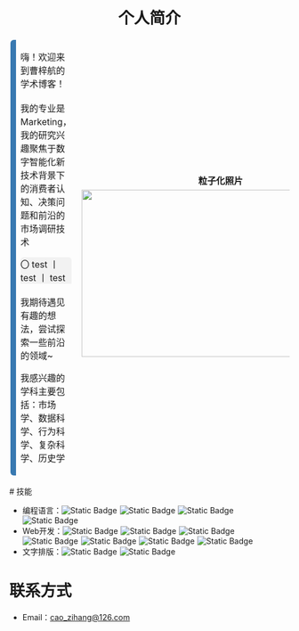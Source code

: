 # <center>个人简介</center>

<table style="border-collapse: separate;">
    <tbody>
        <tr>
            <td style="border-top: 0px !important; border-bottom: 0px !important; border-right: 0px !important; border-left: 10px solid #3879B1 !important; border-radius: 6px !important; white-space: normal;">
                <p>
                    嗨！欢迎来到曹梓航的学术博客！<br>
                    <br>
                    我的专业是Marketing，我的研究兴趣聚焦于数字智能化新技术背景下的消费者认知、决策问题和前沿的市场调研技术<br>
                    <li style='background-color: #f2f2f2; border-top-left-radius: 6px;border-top-right-radius: 6px; display: flex; justify-content: center;list-style-position: inside;'>
                    	 〇 test 丨 test 丨 test
                	</li>
                    <br>
                    我期待遇见有趣的想法，尝试探索一些前沿的领域~
                </p>
                <p>
                    我感兴趣的学科主要包括：市场学、数据科学、行为科学、复杂科学、历史学
                </p>
            </td>
            <td style="border-top: 0px !important; border-bottom: 0px !important; border-left: 0px !important; border-right: 10px solid #3879B1 !important; border-radius: 6px !important; ">
                <p align='center' style="line-height: 1; margin-bottom: 8px; margin-top: 35px; font-weight: bold">
                    粒子化照片
                </p>
                <img src="https://img.caozihang.com/img/202306261616374.gif" width='500' height='300' style='padding-top: 0em;'>
            </td>
        </tr>
    </tbody>
</table>
# 技能

- 编程语言：<img alt="Static Badge" src="https://img.shields.io/badge/-Python-lightblue?style=plastic&logo=python" style="display: inline-block; margin-right: 5px;"><img alt="Static Badge" src="https://img.shields.io/badge/-R-lightblue?style=plastic&logo=R" style="display: inline-block; margin-right: 5px;" style="display: inline-block; margin-right: 5px;"><img alt="Static Badge" src="https://img.shields.io/badge/-JavaScript-lightblue?style=plastic&logo=JavaScript" style="display: inline-block; margin-right: 5px;"><img alt="Static Badge" src="https://img.shields.io/badge/-Julia-lightblue?style=plastic&logo=Julia" style="display: inline-block; margin-right: 5px;" style="display: inline-block; margin-right: 5px;">
- Web开发：<img alt="Static Badge" src="https://img.shields.io/badge/-Vue_3-lightblue?style=plastic&logo=Vue.js" style="display: inline-block; margin-right: 5px;"><img alt="Static Badge" src="https://img.shields.io/badge/-Bootstrap_5-lightblue?style=plastic&logo=Bootstrap" style="display: inline-block; margin-right: 5px;"><img alt="Static Badge" src="https://img.shields.io/badge/-Vuetify-lightblue?style=plastic&logo=Vuetify" style="display: inline-block; margin-right: 5px;"><img alt="Static Badge" src="https://img.shields.io/badge/-Django-lightblue?style=plastic&logo=Django" style="display: inline-block; margin-right: 5px;"><img alt="Static Badge" src="https://img.shields.io/badge/-Electron-lightblue?style=plastic&logo=Electron" style="display: inline-block; margin-right: 5px;"><img alt="Static Badge" src="https://img.shields.io/badge/-PySide_6-lightblue?style=plastic&logo=Qt" style="display: inline-block; margin-right: 5px;"><img alt="Static Badge" src="https://img.shields.io/badge/-Shiny-lightblue?style=plastic&logo=data%3Aimage%2Fpng%3Bbase64%2CiVBORw0KGgoAAAANSUhEUgAAAC0AAAAtCAYAAAA6GuKaAAAACXBIWXMAABYlAAAWJQFJUiTwAAAKRklEQVRYhcXZW5Ac1XnA8f%2Fpy%2FTcLzt70e7ODitpJSQoay1UkiLZgAlO%2BYKhnHIKJ6kUETYISEUPigUiqaRIqlIuJGG7YgcsASkuD3ZZDyZlV4BKiMqIYAdJgACDLsi7K%2B199jb32Z3p7i8Ps7tovRftSmPnq%2BqH6Znp8%2Buvv3NOn25FjaN913Pexgbf%2FeJyryheNB3tyK%2B%2Bd3eplm2oWh2o%2FbHnvA0F725Q%2BxW0zOwX1KCIe8h09cO1wl8zOrH3qK9Zc3ejeERBi2EYxOrihMMRstksE%2BOj2LaNwJASddDJpY%2B8%2FfQDxf8XdGLvUd8qZT%2BglHpEKdWsGwaxWJxwJIpSnxxWRMhlM7N4YAg45GQzh68Wv2L0jr1HfRXdfUCJzGKjsTihcASltEX%2FJyLksxnSE9N4kWFBO%2BTm0j9cKX7Z6B17j%2FoczXlQlHpEwSrdMIhG4wTDkTmZvVKICPlchvTEGI5tgzAsIk%2B4%2BcBTbz9917LwV2xty%2B4jfj0YeRCNh5nGRqJxAqGVYRfCF3IZMulpPJISxaEpqfzw%2FSfuKVwVesvuI34tFHpIKW3fDDYcmcFetXUBPBTyGbKX4V3UE2XKTy2Gn9f8lt0%2F82uh0kMKeRhFk64bhKJ1%2BIPXltnl6Av5LLnMDF6lEOc7k8p%2B8rfxs4pN%2B14MWK75kFJq3ww2OIO9xpFRVvjrYj5LPjOOY1cQGFHId%2FJF%2FcmPnro7D6A27Xsx4MHzVxqyD1Sj0g1CkTr8wTA1nHuuIqr4XGYccew5eLX1Wz8eUEo1K83AE4xieEN4DA1TX3z4WqyR2p6kUHaEiu1iT%2BYpFyZm8YaCeqUb%2BONtszVbcQRwMbQrI3RN8afbmokHTY6fm%2BB0b7Ym5IojVFxBKYXpC2F4gxTH%2BhCnEjcAlNLmdbKKI7giGJpifVOArWsiWIbGx8NF3upKU7YFEHbtbCXmN3mvN4dpKNyVFfACIVQcwZG5100pNWtcsgYcF%2F7ohnruu6WNE10ZTnRluGdHC3%2F75TWICGsbA3zu%2Bjp%2B%2Bs4wm5Nh3rmYxRWZ3T7TEWX9Kv%2BcfUttjiuUbcGVpQttSXR90OTP%2F6CF1z4a5cP%2BPKd7s5wZLHCqJ4sr8JVNDfwmVaQ5YvFWV5rJiosIs9v6VQEUzNknAq7InM%2FJuI%2FbNtRhu0J9yMM3b06wc2306tAdjX4MTeH36Mh05g%2B80sVL7w4T9hlsToY53Zujsy3EsbPjc7IW9hkcOzPGr%2FvzfG1LEw%2Fc2sYNLUEe%2BeJqnr93E5uvC%2BOIsLE5wD9%2Fdd10ucGuna3cuj62ZN9YEt09WsJxha9ubuLzG%2BOIVC%2BdCGxbHUFT0JkIUSq7%2FP0da9iUCOEKNIUtvvf1DWxfHcUV2HJdhM%2BuixG0dP799DCWqWHpCtcV7t7azFB2itfPjRPy6nw6GeJkd4Zi2b069HC2zEvvDKNrivtvSXDbhjhQRW9tr86QZdule7TEja0hknEfAH98UxOmrvEfH4wQsHTa6rz8b1eaNy9McFMygu0I7%2FbmSMS8rG%2Fy8%2Fq5cQS4Y1Mjpq5xojtTxSn4bEeUgKUvHw1w9NQQx86MoZRi9y0J1tT78Hk0NjYHuDRW4tsvd2EZ1W5zqjuD36OxY22Uty9mGC9U%2BJMtTeia4menUwB0toU4O5SnMOXwFztaUEpxdrBAss7LnZ0N2I7L%2B305Ql6dx%2B7qYM%2Ft1xH2GnNMxjzlAnHkeC%2FRgMlNyTB3dDbwq9%2BkMXSNl94dpmwL29dE6R2fpD89yd1bm7EMjZM9GVqiFl%2B4sZ7RfJnu0RJes5r1Vz4Y4c7OhtkJ7MbWIOsa%2FUxWXC6OlWiOWty%2BIc6FVJFMyWYgPTlnSF4w0wGPzj%2Fe1YFItXOIwNGTgwAoFJ1tYcq2y8meDB5DsbbBz7mhPG11PratjgBQH%2FRw380JdE3xYX8eAJ%2BnOh986VMNxPwmh39xiY%2BHC1wX9%2FHmhTQhr4HH0GiLefnvs2N0NPo5%2FIveeXPIgpn%2BdDLExuYAybiP3vFJAOr8Jq4r%2FOeHo%2Fz1Hyb5OFWkbAt1ARNdU2xKhKgLmLzwy37%2B4StruW1DHS%2B82c9ovsL%2FfDwBQLpo8%2BSxixSnHE5dzLJzbZSxfIVSxeHOzkbKtsuhV7uJB00evDXJ4690USw783wLon%2FdnyeVK%2FPwF1bz%2FJv9mLrii59q4OCr3WQn7Wpn6UoDMFGo8Pq5caZslx%2B9NUBhyuFvfnKWVK5MxRFOXZw7dB0%2FXz2BhpCHP9vezJ4fnaEp7OHxr13PC7%2FspyHk4S93tnLw1S7GC5WFeKht3%2FpxWTMt0x9PzD0bTZGMe1EoxgplJgoVlFLTJaOueSFg6oqHPpdkyq7e4xw%2FP05rzMv21RG%2B%2B1895CbnZ7g41odjl91FO6LtCl0jnzymmKmrWi0EKo7wL6%2F1EPWbbG2PsOszrZwbKvDtl7umb9gWj2WNHouFTN9QWaaOZWh4DIWpa5i6mt40LEPDMjX8Hp2ApRP2GsQCBvVBD6vCFiGvzvt9ef7tjT4%2BHMgvKylXRGuqem%2FQHvfRGrNoClvEAyZRv0nIW8Uu1ZDtuIwVKkwUKmRKNtmSTSpb5sxggYH0FF0jRSYr1dlvuVdxHlpEqA962LYmwk3JMNevCuA19YX%2BOy%2BKZYePBvKcHy7QPVqif2KSsXwFV6Sm68s5aJ%2Bp8fkb4ty8ro5EzMJYxurFdYUTPRmOnRnjg%2F4czgK3DLVeEM9BlyouP39vhJ%2B%2FN4LHUHQmwty%2BMc7mZGjBhs8M5nnmeB99E5M1RV0pFq3psi2c7MlwojvNuqYAu29po73eN%2Fv9ax%2BN8uwbfTVYqaw8NKjW8cyU%2FduhlOJCqsjfvXSeN86PA%2FB%2Bb45njv9%2BwZf7DBTDrl1OlMb78QRi6JZ%2FwVKwHeFfj13CNDR%2BcmJwGc8yarM6FxGccpFyPo1TmUIpldLV9q8fDuKOiut0OlOFkDNVRGk6SjcXxJ%2FozpAuVpbRua7xAc80diqTolLIIOIMKaUec7KZe2aPnNj7XV%2Bz1jL7cFwzPEtm%2FncVn2R2ArcyhSg172H8PM3lryEQadFN6%2FeCvxzrVKZAaYu%2B9lhUMfPCB2G%2FiLT%2BLvDt9T6GMlPkcznKhWksDIpSB5d6wXTF1tt3PedtjFv3g7YfpFW7RrzHUMT8JqsiFl0DYwynUrNYUAcGXe3pviu8UFp2qx17XraiVvZ%2BDbVfxE2sNPOGpmiNWbREvZy5NMLA0PB0GagBhIMjwdKRnn%2B6d1mz1IpT1bHnZSvqzdynCY%2BCSlQ7bBTdCiyKbwh5aIla9KcmuDQwhGuXEWQAODAyOvl0z%2FPLw141%2BhP8962o2XCfpqn9QNtC%2BGSdl7qgycXBcfqHhnHtMgj9wIHUWOmZlWKvGX05PuZp%2FCbwqELaqjUfpb05Tj6XY2C4WrMK1Y%2Fi8dRo6dmrxdYMPRMde75vxbyN30B4VIkk0XTEdVBK63ORA%2Bmp8DMXfvDlqVq0VfOB94bHjnqCefmG4N4rwovpSuTZWmFn4v8AEGDgZIvomYAAAAAASUVORK5CYII%3D" style="display: inline-block; margin-right: 5px;">
- 文字排版：<img alt="Static Badge" src="https://img.shields.io/badge/-Typst-lightblue?style=plastic&logo=Typst" style="display: inline-block; margin-right: 5px;"><img alt="Static Badge" src="https://img.shields.io/badge/-LaTex-lightblue?style=plastic&logo=LaTex" style="display: inline-block; margin-right: 5px;">

# 联系方式

- Email：cao_zihang@126.com







